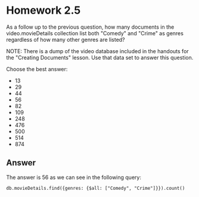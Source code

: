 # Homework 2.5

As a follow up to the previous question, how many documents in the video.movieDetails collection list both "Comedy" and "Crime" as genres regardless of how many other genres are listed?

NOTE: There is a dump of the video database included in the handouts for the "Creating Documents" lesson. Use that data set to answer this question.

Choose the best answer:

- 13
- 29
- 44
- 56
- 82
- 109
- 248
- 476
- 500
- 514
- 874

## Answer

The answer is 56 as we can see in the following query:

    db.movieDetails.find({genres: {$all: ["Comedy", "Crime"]}}).count()
